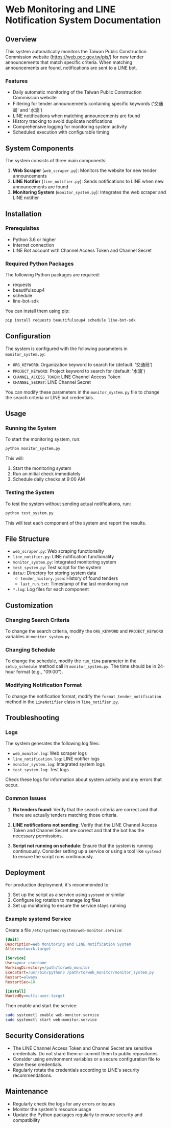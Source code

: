 # Web Monitoring and LINE Notification System Documentation

## Overview

This system automatically monitors the Taiwan Public Construction Commission website (https://web.pcc.gov.tw/pis/) for new tender announcements that match specific criteria. When matching announcements are found, notifications are sent to a LINE bot.

### Features

- Daily automatic monitoring of the Taiwan Public Construction Commission website
- Filtering for tender announcements containing specific keywords ('交通局' and '水湳')
- LINE notifications when matching announcements are found
- History tracking to avoid duplicate notifications
- Comprehensive logging for monitoring system activity
- Scheduled execution with configurable timing

## System Components

The system consists of three main components:

1. **Web Scraper** (`web_scraper.py`): Monitors the website for new tender announcements
2. **LINE Notifier** (`line_notifier.py`): Sends notifications to LINE when new announcements are found
3. **Monitoring System** (`monitor_system.py`): Integrates the web scraper and LINE notifier

## Installation

### Prerequisites

- Python 3.6 or higher
- Internet connection
- LINE Bot account with Channel Access Token and Channel Secret

### Required Python Packages

The following Python packages are required:

- requests
- beautifulsoup4
- schedule
- line-bot-sdk

You can install them using pip:

```bash
pip install requests beautifulsoup4 schedule line-bot-sdk
```

## Configuration

The system is configured with the following parameters in `monitor_system.py`:

- `ORG_KEYWORD`: Organization keyword to search for (default: '交通局')
- `PROJECT_KEYWORD`: Project keyword to search for (default: '水湳')
- `CHANNEL_ACCESS_TOKEN`: LINE Channel Access Token
- `CHANNEL_SECRET`: LINE Channel Secret

You can modify these parameters in the `monitor_system.py` file to change the search criteria or LINE bot credentials.

## Usage

### Running the System

To start the monitoring system, run:

```bash
python monitor_system.py
```

This will:
1. Start the monitoring system
2. Run an initial check immediately
3. Schedule daily checks at 9:00 AM

### Testing the System

To test the system without sending actual notifications, run:

```bash
python test_system.py
```

This will test each component of the system and report the results.

## File Structure

- `web_scraper.py`: Web scraping functionality
- `line_notifier.py`: LINE notification functionality
- `monitor_system.py`: Integrated monitoring system
- `test_system.py`: Test script for the system
- `data/`: Directory for storing system data
  - `tender_history.json`: History of found tenders
  - `last_run.txt`: Timestamp of the last monitoring run
- `*.log`: Log files for each component

## Customization

### Changing Search Criteria

To change the search criteria, modify the `ORG_KEYWORD` and `PROJECT_KEYWORD` variables in `monitor_system.py`.

### Changing Schedule

To change the schedule, modify the `run_time` parameter in the `setup_schedule` method call in `monitor_system.py`. The time should be in 24-hour format (e.g., "09:00").

### Modifying Notification Format

To change the notification format, modify the `format_tender_notification` method in the `LineNotifier` class in `line_notifier.py`.

## Troubleshooting

### Logs

The system generates the following log files:

- `web_monitor.log`: Web scraper logs
- `line_notification.log`: LINE notifier logs
- `monitor_system.log`: Integrated system logs
- `test_system.log`: Test logs

Check these logs for information about system activity and any errors that occur.

### Common Issues

1. **No tenders found**: Verify that the search criteria are correct and that there are actually tenders matching those criteria.

2. **LINE notifications not sending**: Verify that the LINE Channel Access Token and Channel Secret are correct and that the bot has the necessary permissions.

3. **Script not running on schedule**: Ensure that the system is running continuously. Consider setting up a service or using a tool like `systemd` to ensure the script runs continuously.

## Deployment

For production deployment, it's recommended to:

1. Set up the script as a service using `systemd` or similar
2. Configure log rotation to manage log files
3. Set up monitoring to ensure the service stays running

### Example systemd Service

Create a file `/etc/systemd/system/web-monitor.service`:

```ini
[Unit]
Description=Web Monitoring and LINE Notification System
After=network.target

[Service]
User=your_username
WorkingDirectory=/path/to/web_monitor
ExecStart=/usr/bin/python3 /path/to/web_monitor/monitor_system.py
Restart=always
RestartSec=10

[Install]
WantedBy=multi-user.target
```

Then enable and start the service:

```bash
sudo systemctl enable web-monitor.service
sudo systemctl start web-monitor.service
```

## Security Considerations

- The LINE Channel Access Token and Channel Secret are sensitive credentials. Do not share them or commit them to public repositories.
- Consider using environment variables or a secure configuration file to store these credentials.
- Regularly rotate the credentials according to LINE's security recommendations.

## Maintenance

- Regularly check the logs for any errors or issues
- Monitor the system's resource usage
- Update the Python packages regularly to ensure security and compatibility
